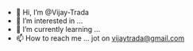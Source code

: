 - 👋 Hi, I’m @Vijay-Trada
- 👀 I’m interested in ...
- 🌱 I’m currently learning ...
- 📫 How to reach me ... jot on vijaytrada@gmail.com

<!---
Vijay-Trada/Vijay-Trada is a ✨ special ✨ repository because its `README.md` (this file) appears on your GitHub profile.
You can click the Preview link to take a look at your changes.
--->

